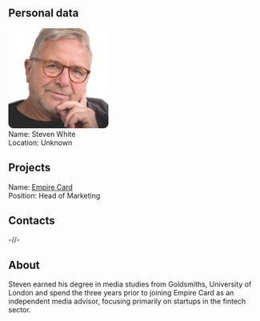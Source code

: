 ## Personal data
![ photo](photo/steven_white.png)  
Name: Steven White  
Location: Unknown
## Projects 
Name: [Empire Card](../projects/empire_card.md)  
Position: Head of Marketing 
## Contacts
-//-
## About
Steven earned his degree in media studies from Goldsmiths, University of London and spend the three years prior to joining Empire Card as an independent media advisor, focusing primarily on startups in the fintech sector.
